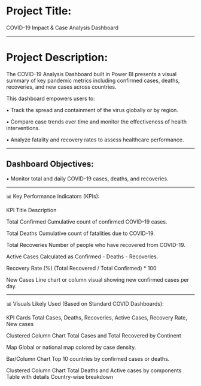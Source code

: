 # Project Title:
COVID-19 Impact & Case Analysis Dashboard
________________________________________
# Project Description:
The COVID-19 Analysis Dashboard built in Power BI presents a visual summary of key pandemic metrics including confirmed cases, deaths, recoveries, and new cases across countries.

This dashboard empowers users to:

•	Track the spread and containment of the virus globally or by region.

•	Compare case trends over time and monitor the effectiveness of health interventions.

•	Analyze fatality and recovery rates to assess healthcare performance.

________________________________________
## Dashboard Objectives:
•	Monitor total and daily COVID-19 cases, deaths, and recoveries.
________________________________________
📊 Key Performance Indicators (KPIs):

KPI Title	Description

Total Confirmed	Cumulative count of confirmed COVID-19 cases.

Total Deaths	Cumulative count of fatalities due to COVID-19.

Total Recoveries	Number of people who have recovered from COVID-19.

Active Cases	Calculated as Confirmed - Deaths - Recoveries.
	
Recovery Rate (%)	(Total Recovered / Total Confirmed) * 100

New Cases	Line chart or column visual showing new confirmed cases per day.
________________________________________
📊 Visuals Likely Used (Based on Standard COVID Dashboards):

KPI Cards
Total Cases, Deaths, Recoveries, Active Cases, Recovery Rate, New cases

Clustered Column Chart
Total Cases and Total Recovered by Continent

Map 
Global or national map colored by case density.

Bar/Column Chart
Top 10 countries by confirmed cases or deaths.

Clustered Column Chart
Total Deaths and Active cases by components
Table with details
Country-wise breakdown

